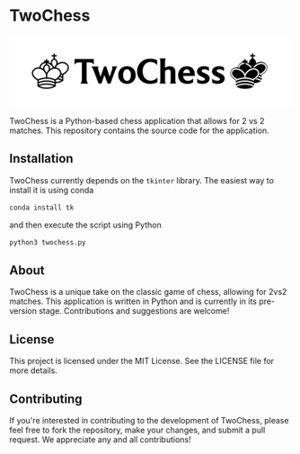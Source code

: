 # TwoChess

![TwoChess banner](doc/banner.png)

TwoChess is a Python-based chess application that allows for 2 vs 2 matches.
This repository contains the source code for the application.

## Installation

TwoChess currently depends on the ``tkinter`` library. The easiest way to
install it is using conda

```bash
conda install tk
```

and then execute the script using Python

```bash
python3 twochess.py
```

## About

TwoChess is a unique take on the classic game of chess, allowing for 2vs2 matches. This application is written in Python and is currently in its pre-version stage. Contributions and suggestions are welcome!

## License

This project is licensed under the MIT License. See the LICENSE file for more details.

## Contributing

If you're interested in contributing to the development of TwoChess, please feel free to fork the repository, make your changes, and submit a pull request. We appreciate any and all contributions!
